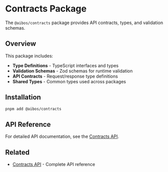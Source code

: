 # Contracts Package

The `@aibos/contracts` package provides API contracts, types, and validation schemas.

## Overview

This package includes:

- **Type Definitions** - TypeScript interfaces and types
- **Validation Schemas** - Zod schemas for runtime validation
- **API Contracts** - Request/response type definitions
- **Shared Types** - Common types used across packages

## Installation

```bash
pnpm add @aibos/contracts
```

## API Reference

For detailed API documentation, see the [Contracts API](/api/contracts).

## Related

- [Contracts API](/api/contracts) - Complete API reference
